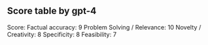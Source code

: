 ## Score table by gpt-4
Score: 
Factual accuracy: 9
Problem Solving / Relevance: 10
Novelty / Creativity: 8
Specificity: 8
Feasibility: 7